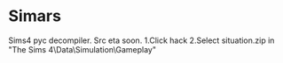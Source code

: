 # Simars
Sims4 pyc decompiler.
Src eta soon.
1.Click hack
2.Select situation.zip in "The Sims 4\Data\Simulation\Gameplay"
